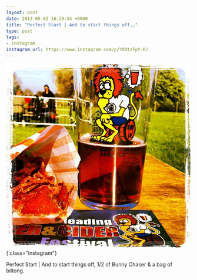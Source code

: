 ```yaml
---
layout: post
date: 2013-05-02 16:29:34 +0000
title: "Perfect Start | And to start things off,…"
type: post
tags:
- instagram
instagram_url: https://www.instagram.com/p/Y0OtzFpt-R/
---
```


![Instagram - Y0OtzFpt-R](/img/Y0OtzFpt-R.jpg){:class="instagram"}

Perfect Start | And to start things off, 1/2 of Bunny Chaser & a bag of biltong.
